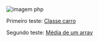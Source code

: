 ![imagem php](https://files.tecnoblog.net/wp-content/uploads/2021/01/o_que_e_php_unsplash.jpg)

Primeiro teste:
[Classe carro](https://github.com/fariasnatalia/Prova-t-cnica-PHP/tree/primeiro-teste) 


Segundo teste: 
[Média de um array](https://github.com/fariasnatalia/https---github.com-fariasnatalia-Prova-T-cnica/tree/Segundo-Teste/segundoteste)